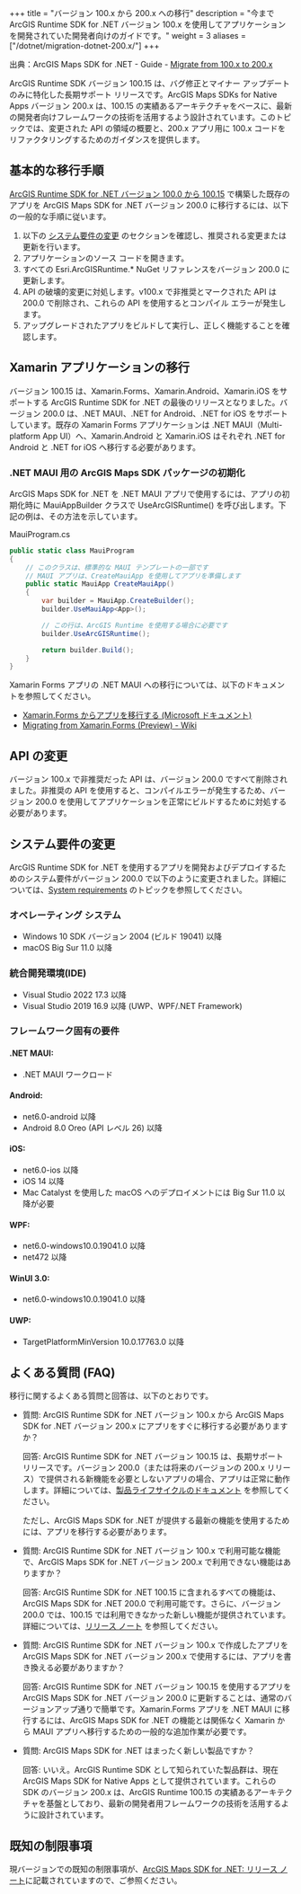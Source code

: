 +++
title = "バージョン 100.x から 200.x への移行"
description = "今まで ArcGIS Runtime SDK for .NET バージョン 100.x を使用してアプリケーションを開発されていた開発者向けのガイドです。"
weight = 3
aliases = ["/dotnet/migration-dotnet-200.x/"]
+++

出典：ArcGIS Maps SDK for .NET - Guide - [Migrate from 100.x to 200.x](https://developers.arcgis.com/net/reference/migrate-from-100-x-to-200-x/)

ArcGIS Runtime SDK バージョン 100.15 は、バグ修正とマイナー アップデートのみに特化した長期サポート リリースです。ArcGIS Maps SDKs for Native Apps バージョン 200.x は、100.15 の実績あるアーキテクチャをベースに、最新の開発者向けフレームワークの技術を活用するよう設計されています。このトピックでは、変更された API の領域の概要と、200.x アプリ用に 100.x コードをリファクタリングするためのガイダンスを提供します。

## 基本的な移行手順
[ArcGIS Runtime SDK for .NET バージョン 100.0 から 100.15](https://developers.arcgis.com/net/v100/) で構築した既存のアプリを ArcGIS Maps SDK for .NET バージョン 200.0 に移行するには、以下の一般的な手順に従います。

1. 以下の [システム要件の変更](#システム要件の変更) のセクションを確認し、推奨される変更または更新を行います。
2. アプリケーションのソース コードを開きます。
3. すべての Esri.ArcGISRuntime.* NuGet リファレンスをバージョン 200.0 に更新します。
4. API の破壊的変更に対処します。v100.x で非推奨とマークされた API は 200.0 で削除され、これらの API を使用するとコンパイル エラーが発生します。
5. アップグレードされたアプリをビルドして実行し、正しく機能することを確認します。

## Xamarin アプリケーションの移行
バージョン 100.15 は、Xamarin.Forms、Xamarin.Android、Xamarin.iOS をサポートする ArcGIS Runtime SDK for .NET の最後のリリースとなりました。バージョン 200.0 は、.NET MAUI、.NET for Android、.NET for iOS をサポートしています。既存の Xamarin Forms アプリケーションは .NET MAUI（Multi-platform App UI）へ、Xamarin.Android と Xamarin.iOS はそれぞれ .NET for Android と .NET for iOS へ移行する必要があります。

### .NET MAUI 用の ArcGIS Maps SDK パッケージの初期化
ArcGIS Maps SDK for .NET を .NET MAUI アプリで使用するには、アプリの初期化時に MauiAppBuilder クラスで UseArcGISRuntime() を呼び出します。下記の例は、その方法を示しています。

MauiProgram.cs
```c#
public static class MauiProgram
{
    // このクラスは、標準的な MAUI テンプレートの一部です
    // MAUI アプリは、CreateMauiApp を使用してアプリを準備します
    public static MauiApp CreateMauiApp()
    {
        var builder = MauiApp.CreateBuilder();
        builder.UseMauiApp<App>();

        // この行は、ArcGIS Runtime を使用する場合に必要です
        builder.UseArcGISRuntime();

        return builder.Build();
    }
}
```
Xamarin Forms アプリの .NET MAUI への移行については、以下のドキュメントを参照してください。
* [Xamarin.Forms からアプリを移行する (Microsoft ドキュメント)](https://learn.microsoft.com/ja-jp/dotnet/maui/get-started/migrate?view=net-maui-7.0)
* [Migrating from Xamarin.Forms (Preview) - Wiki](https://github.com/dotnet/maui/wiki/Migrating-from-Xamarin.Forms-(Preview))

## API の変更
バージョン 100.x で非推奨だった API は、バージョン 200.0 ですべて削除されました。非推奨の API を使用すると、コンパイルエラーが発生するため、バージョン 200.0 を使用してアプリケーションを正常にビルドするために対処する必要があります。

## システム要件の変更
ArcGIS Runtime SDK for .NET を使用するアプリを開発およびデプロイするためのシステム要件がバージョン 200.0 で以下のように変更されました。詳細については、[System requirements](https://developers.arcgis.com/net/reference/system-requirements/) のトピックを参照してください。

### オペレーティング システム
* Windows 10 SDK バージョン 2004 (ビルド 19041) 以降
* macOS Big Sur 11.0 以降

### 統合開発環境(IDE)
* Visual Studio 2022 17.3 以降
* Visual Studio 2019 16.9 以降 (UWP、WPF/.NET Framework)

### フレームワーク固有の要件
#### .NET MAUI:
* .NET MAUI ワークロード

#### Android:
* net6.0-android 以降
* Android 8.0 Oreo (API レベル 26) 以降

#### iOS:
* net6.0-ios 以降
* iOS 14 以降
* Mac Catalyst を使用した macOS へのデプロイメントには Big Sur 11.0 以降が必要

#### WPF:
* net6.0-windows10.0.19041.0 以降
* net472 以降

#### WinUI 3.0:
* net6.0-windows10.0.19041.0 以降

#### UWP:
* TargetPlatformMinVersion 10.0.17763.0 以降

## よくある質問 (FAQ)
移行に関するよくある質問と回答は、以下のとおりです。

* 質問: ArcGIS Runtime SDK for .NET バージョン 100.x から ArcGIS Maps SDK for .NET バージョン 200.x にアプリをすぐに移行する必要がありますか？

    回答: ArcGIS Runtime SDK for .NET バージョン 100.15 は、長期サポート リリースです。バージョン 200.0（または将来のバージョンの 200.x リリース）で提供される新機能を必要としないアプリの場合、アプリは正常に動作します。詳細については、[製品ライフサイクルのドキュメント](https://support.esri.com/en/Products/Developers/native-runtime-sdks/arcgis-runtime-sdk-for-dotNET/100-15#product-support) を参照してください。
    
    ただし、ArcGIS Maps SDK for .NET が提供する最新の機能を使用するためには、アプリを移行する必要があります。

* 質問: ArcGIS Runtime SDK for .NET バージョン 100.x で利用可能な機能で、ArcGIS Maps SDK for .NET バージョン 200.x で利用できない機能はありますか？

    回答: ArcGIS Runtime SDK for .NET 100.15 に含まれるすべての機能は、ArcGIS Maps SDK for .NET 200.0 で利用可能です。さらに、バージョン 200.0 では、100.15 では利用できなかった新しい機能が提供されています。詳細については、[リリース ノート](https://developers.arcgis.com/net/release-notes/) を参照してください。

* 質問: ArcGIS Runtime SDK for .NET バージョン 100.x で作成したアプリを ArcGIS Maps SDK for .NET バージョン 200.x で使用するには、アプリを書き換える必要がありますか？

    回答: ArcGIS Runtime SDK for .NET バージョン 100.15 を使用するアプリを ArcGIS Maps SDK for .NET バージョン 200.0 に更新することは、通常のバージョンアップ通りで簡単です。Xamarin.Forms アプリを .NET MAUI に移行するには、ArcGIS Maps SDK for .NET の機能とは関係なく Xamarin から MAUI アプリへ移行するための一般的な追加作業が必要です。

* 質問: ArcGIS Maps SDK for .NET はまったく新しい製品ですか？

    回答: いいえ。ArcGIS Runtime SDK として知られていた製品群は、現在 ArcGIS Maps SDK for Native Apps として提供されています。これらの SDK のバージョン 200.x は、ArcGIS Runtime 100.15 の実績あるアーキテクチャを基盤としており、最新の開発者用フレームワークの技術を活用するように設計されています。

## 既知の制限事項
現バージョンでの既知の制限事項が、[ArcGIS Maps SDK for .NET: リリース ノート](https://developers.arcgis.com/net/release-notes/)に記載されていますので、ご参照ください。

